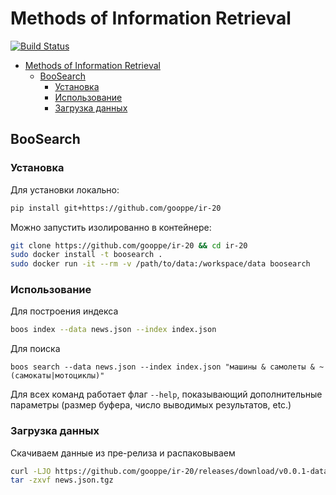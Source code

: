 # Methods of Information Retrieval

[![Build Status](https://travis-ci.com/gooppe/ir-20.svg?token=4S4zJiazyUoqSfqTW3Zv&branch=master)](https://travis-ci.com/gooppe/ir-20)

- [Methods of Information Retrieval](#methods-of-information-retrieval)
  - [BooSearch](#boosearch)
    - [Установка](#%d0%a3%d1%81%d1%82%d0%b0%d0%bd%d0%be%d0%b2%d0%ba%d0%b0)
    - [Использование](#%d0%98%d1%81%d0%bf%d0%be%d0%bb%d1%8c%d0%b7%d0%be%d0%b2%d0%b0%d0%bd%d0%b8%d0%b5)
    - [Загрузка данных](#%d0%97%d0%b0%d0%b3%d1%80%d1%83%d0%b7%d0%ba%d0%b0-%d0%b4%d0%b0%d0%bd%d0%bd%d1%8b%d1%85)

## BooSearch

### Установка

Для установки локально:
```bash
pip install git+https://github.com/gooppe/ir-20
```

Можно запустить изолированно в контейнере:
```bash
git clone https://github.com/gooppe/ir-20 && cd ir-20
sudo docker install -t boosearch .
sudo docker run -it --rm -v /path/to/data:/workspace/data boosearch 
```

### Использование

Для построения индекса

```bash
boos index --data news.json --index index.json
```

Для поиска
```
boos search --data news.json --index index.json "машины & самолеты & ~(самокаты|мотоциклы)"
```

Для всех команд работает флаг `--help`, показывающий дополнительные параметры (размер буфера, число выводимых результатов, etc.)


### Загрузка данных

Скачиваем данные из пре-релиза и распаковываем

```bash
curl -LJO https://github.com/gooppe/ir-20/releases/download/v0.0.1-data/news.json.tgz
tar -zxvf news.json.tgz
```